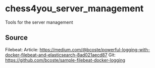 # chess4you_server_management
Tools for the server management
## Source
Filebeat:
Article: https://medium.com/@bcoste/powerful-logging-with-docker-filebeat-and-elasticsearch-8ad021aecd87
Git: https://github.com/bcoste/sample-filebeat-docker-logging
